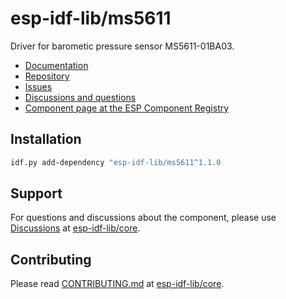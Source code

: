 # esp-idf-lib/ms5611

Driver for barometic pressure sensor MS5611-01BA03.

* [Documentation](https://esp-idf-lib.github.io/ms5611/)
* [Repository](https://github.com/esp-idf-lib/ms5611)
* [Issues](https://github.com/esp-idf-lib/ms5611/issues)
* [Discussions and questions](https://github.com/esp-idf-lib/core/discussions)
* [Component page at the ESP Component Registry](https://components.espressif.com/components/esp-idf-lib/ms5611)

## Installation

```sh
idf.py add-dependency "esp-idf-lib/ms5611^1.1.0
```

## Support

For questions and discussions about the component, please use
[Discussions](https://github.com/esp-idf-lib/core/discussions)
at [esp-idf-lib/core](https://github.com/esp-idf-lib/core).

## Contributing

Please read [CONTRIBUTING.md](https://github.com/esp-idf-lib/core/blob/main/CONTRIBUTING.md)
at [esp-idf-lib/core](https://github.com/esp-idf-lib/core).
